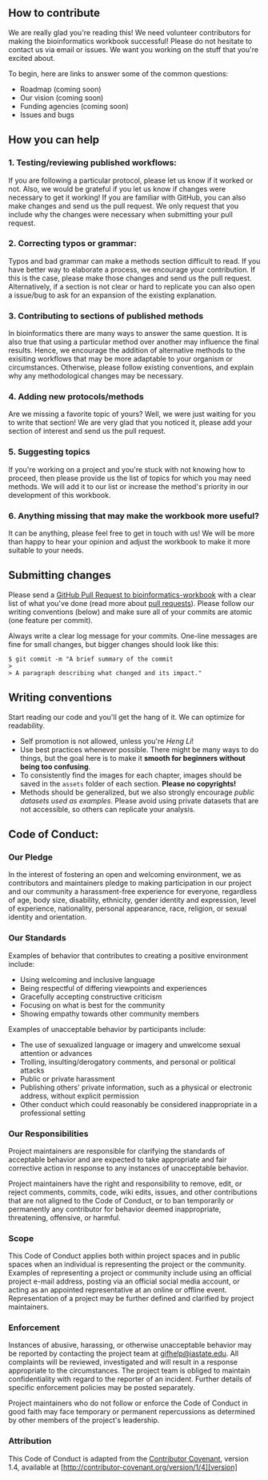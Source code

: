 ## How to contribute

We are really glad you're reading this! We need volunteer contributors for making the bioinformatics workbook successful! Please do not hesitate to contact us via email or issues. We want you working on the stuff that you're excited about.

To begin, here are links to answer some of the common questions:

  * Roadmap (coming soon)
  * Our vision (coming soon)
  * Funding agencies (coming soon)
  * Issues and bugs

## How you can help

### 1. Testing/reviewing published workflows:

If you are following a particular protocol, please let us know if it worked or not. Also, we would be grateful if you let us know if changes were necessary to get it working! If you are familiar with GitHub, you can also make changes and send us the pull request. We only request that you include why the changes were necessary when submitting your pull request.

### 2. Correcting typos or grammar:

Typos and bad grammar can make a methods section difficult to read. If you have better way to elaborate a process, we encourage your contribution. If this is the case, please make those changes and send us the pull request. Alternatively, if a section is not clear or hard to replicate you can also open a issue/bug to ask for an expansion of the existing explanation.

### 3. Contributing to sections of published methods

In bioinformatics there are many ways to answer the same question. It is also true that using a particular method over another may influence the final results. Hence, we encourage the addition of alternative methods to the exisiting workflows that may be more adaptable to your organism or circumstances. Otherwise, please follow existing conventions, and explain why any methodological changes may be necessary.

### 4. Adding new protocols/methods

Are we missing a favorite topic of yours? Well, we were just waiting for you to write that section! We are very glad that you noticed it, please add your section of interest and send us the pull request.

### 5. Suggesting topics

If you're working on a project and you're stuck with not knowing how to proceed, then please provide us the list of topics for which you may need methods. We will add it to our list or increase the method's priority in our development of this workbook.  

### 6. Anything missing that may make the workbook more useful?

It can be anything, please feel free to get in touch with us! We will be more than happy to hear your opinion and adjust the workbook to make it more suitable to your needs.




## Submitting changes

Please send a [GitHub Pull Request to bioinformatics-workbook](https://github.com/ISUgenomics/bioinformatics-workbook/pull/new/master) with a clear list of what you've done (read more about [pull requests](http://help.github.com/pull-requests/)). Please follow our writing conventions (below) and make sure all of your commits are atomic (one feature per commit).

Always write a clear log message for your commits. One-line messages are fine for small changes, but bigger changes should look like this:

    $ git commit -m "A brief summary of the commit
    >
    > A paragraph describing what changed and its impact."

## Writing conventions

Start reading our code and you'll get the hang of it. We can optimize for readability.

  * Self promotion is not allowed, unless you're _Heng Li_!
  * Use best practices whenever possible. There might be many ways to do things, but the goal here is to make it **smooth for beginners without being too confusing**.
  * To consistently find the images for each chapter, images should be saved in the `assets` folder of each section. **Please no copyrights!**
  * Methods should be generalized, but we also strongly encourage _public datasets used as examples_. Please avoid using private datasets that are not accessible, so others can replicate your analysis.

## Code of Conduct:

### Our Pledge

In the interest of fostering an open and welcoming environment, we as
contributors and maintainers pledge to making participation in our project and
our community a harassment-free experience for everyone, regardless of age, body
size, disability, ethnicity, gender identity and expression, level of experience,
nationality, personal appearance, race, religion, or sexual identity and
orientation.

### Our Standards

Examples of behavior that contributes to creating a positive environment
include:

* Using welcoming and inclusive language
* Being respectful of differing viewpoints and experiences
* Gracefully accepting constructive criticism
* Focusing on what is best for the community
* Showing empathy towards other community members

Examples of unacceptable behavior by participants include:

* The use of sexualized language or imagery and unwelcome sexual attention or
advances
* Trolling, insulting/derogatory comments, and personal or political attacks
* Public or private harassment
* Publishing others' private information, such as a physical or electronic
  address, without explicit permission
* Other conduct which could reasonably be considered inappropriate in a
  professional setting

### Our Responsibilities

Project maintainers are responsible for clarifying the standards of acceptable
behavior and are expected to take appropriate and fair corrective action in
response to any instances of unacceptable behavior.

Project maintainers have the right and responsibility to remove, edit, or
reject comments, commits, code, wiki edits, issues, and other contributions
that are not aligned to the Code of Conduct, or to ban temporarily or
permanently any contributor for behavior deemed inappropriate,
threatening, offensive, or harmful.

### Scope

This Code of Conduct applies both within project spaces and in public spaces
when an individual is representing the project or the community. Examples of
representing a project or community include using an official project e-mail
address, posting via an official social media account, or acting as an appointed
representative at an online or offline event. Representation of a project may be
further defined and clarified by project maintainers.

### Enforcement

Instances of abusive, harassing, or otherwise unacceptable behavior may be
reported by contacting the project team at gifhelp@iastate.edu. All
complaints will be reviewed, investigated and will result in a response appropriate to the circumstances. The project team is
obliged to maintain confidentiality with regard to the reporter of an incident.
Further details of specific enforcement policies may be posted separately.

Project maintainers who do not follow or enforce the Code of Conduct in good
faith may face temporary or permanent repercussions as determined by other
members of the project's leadership.

### Attribution

This Code of Conduct is adapted from the [Contributor Covenant][homepage], version 1.4,
available at [http://contributor-covenant.org/version/1/4][version]

[homepage]: http://contributor-covenant.org
[version]: http://contributor-covenant.org/version/1/4/
